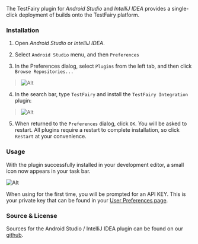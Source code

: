 The TestFairy plugin for *Android Studio* and *IntelliJ IDEA* provides a single-click deployment of builds onto the TestFairy platform.

### Installation

1. Open *Android Studio* or *IntelliJ IDEA*.

2. Select `Android Studio` menu, and then `Preferences`
3. In the Preferences dialog, select `Plugins` from the left tab, and then click `Browse Repositories...`
> ![Alt](http://docs.testfairy.com/img/android/android-studio-plugin/open-plugins.png)

4. In the search bar, type `TestFairy` and install the `TestFairy Integration` plugin:
> ![Alt](http://docs.testfairy.com/img/android/android-studio-plugin/install-testfairy-plugin.png)

5. When returned to the `Preferences` dialog, click `OK`. You will be asked to restart. All plugins require a restart to complete installation, so click `Restart` at your convenience.

### Usage

With the plugin successfully installed in your development editor, a small icon now appears in your task bar.

![Alt](http://docs.testfairy.com/img/android/android-studio-plugin/testfairy-deploy-icon.png)

When using for the first time, you will be prompted for an API KEY. This is your private key that can be found in your [User Preferences page](https://app.testfairy.com/settings).

### Source & License

Sources for the Android Studio / IntelliJ IDEA plugin can be found on our [github](https://github.com/testfairy/testfairy-android-studio-plugin).





